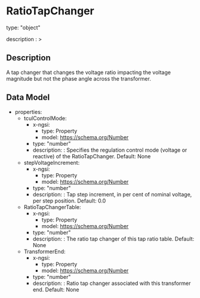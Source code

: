# RatioTapChanger
type: "object"
description : >
## Description
A tap changer that changes the voltage ratio impacting the voltage magnitude but not the phase angle across the transformer.

## Data Model
  - properties:
    - tculControlMode:
      - x-ngsi:
        - type: Property
        - model: https://schema.org/Number
      - type: "number"
      - description: : Specifies the regulation control mode (voltage or reactive) of the RatioTapChanger. Default: None
    - stepVoltageIncrement:
      - x-ngsi:
        - type: Property
        - model: https://schema.org/Number
      - type: "number"
      - description: : Tap step increment, in per cent of nominal voltage, per step position. Default: 0.0
    - RatioTapChangerTable:
      - x-ngsi:
        - type: Property
        - model: https://schema.org/Number
      - type: "number"
      - description: : The ratio tap changer of this tap ratio table. Default: None
    - TransformerEnd:
      - x-ngsi:
        - type: Property
        - model: https://schema.org/Number
      - type: "number"
      - description: : Ratio tap changer associated with this transformer end. Default: None
